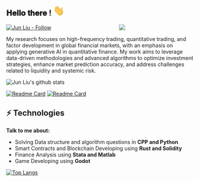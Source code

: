 <h2> 𝐇𝐞𝐥𝐥𝐨 𝐭𝐡𝐞𝐫𝐞 !  <img src="https://raw.githubusercontent.com/ABSphreak/ABSphreak/master/gifs/Hi.gif" width="30px"></h2>

<img align='right' src='https://user-images.githubusercontent.com/5713670/87202985-820dcb80-c2b6-11ea-9f56-7ec461c497c3.gif' width='200"'>

[![Jun Liu - Follow](https://img.shields.io/badge/Jun_Liu-Follow-blue?logo=linkedin)](https://www.linkedin.com/in/jun-liu-a96b95247/)

My research focuses on high-frequency trading, quantitative trading, and factor development in global financial markets, with an emphasis on applying generative AI in quantitative finance. My work aims to leverage data-driven methodologies and advanced algorithms to optimize investment strategies, enhance market prediction accuracy, and address challenges related to liquidity and systemic risk.

![Jun Liu's github stats](https://github-readme-stats.vercel.app/api?username=JL-ghcoder&hide=issues,contribs&show_icons=true)

[![Readme Card](https://github-readme-stats.vercel.app/api/pin/?username=JL-ghcoder&repo=Athena)](https://github.com/JL-ghcoder/Athena)
[![Readme Card](https://github-readme-stats.vercel.app/api/pin/?username=JL-ghcoder&repo=Everything-About-Factor-Investing)](https://github.com/JL-ghcoder/Everything-About-Factor-Investing)
  
## ⚡ Technologies
**Talk to me about:**
- Solving Data structure and algorithm questions in **CPP and Python**
- Smart Contracts and Blockchain Developing using **Rust and Solidity**
- Finance Analysis using **Stata and Matlab**
- Game Developing using **Godot**

[![Top Langs](https://github-readme-stats.vercel.app/api/top-langs/?username=JL-ghcoder&hide=jupyter%20notebook&)](https://github.com/JL-ghcoder/github-readme-stats)

